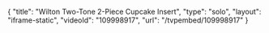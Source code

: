 {
    "title": "Wilton Two-Tone 2-Piece Cupcake Insert",
    "type": "solo",
    "layout": "iframe-static",
    "videoId": "109998917",
    "url": "\/tvpembed\/109998917"
}